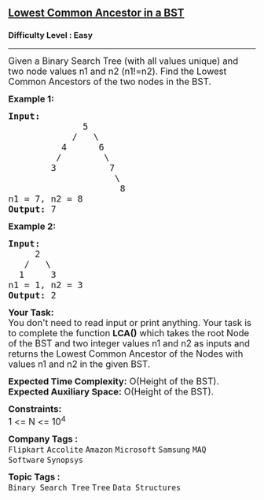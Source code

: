 <h2><a href="https://practice.geeksforgeeks.org/problems/lowest-common-ancestor-in-a-bst/0">Lowest Common Ancestor in a BST</a></h2><h3>Difficulty Level : Easy</h3><hr><div class="problems_problem_content__Xm_eO"><p><span style="font-size: 18px;">Given a Binary Search Tree (with all values unique) and two node values n1 and n2 (n1!=n2). Find the Lowest Common Ancestors of the two nodes in the BST.</span></p>
<p><span style="font-size: 18px;"><strong>Example 1:</strong></span></p>
<pre><span style="font-size: 18px;"><strong>Input:
</strong>&nbsp; &nbsp; &nbsp; &nbsp; &nbsp; &nbsp; &nbsp; 5
 &nbsp; &nbsp; &nbsp;&nbsp; &nbsp; &nbsp; /&nbsp;  \
&nbsp; &nbsp; &nbsp; &nbsp; &nbsp; 4&nbsp; &nbsp; &nbsp; 6
 &nbsp; &nbsp;     /&nbsp;  &nbsp;&nbsp; &nbsp; \
 &nbsp;     &nbsp;3    &nbsp; &nbsp; &nbsp;&nbsp;7
 &nbsp;&nbsp; &nbsp;  &nbsp; &nbsp; &nbsp; &nbsp; &nbsp; &nbsp;  \
&nbsp; &nbsp; &nbsp;&nbsp; &nbsp; &nbsp; &nbsp; &nbsp; &nbsp;  &nbsp;&nbsp;&nbsp;8
n1 = 7, n2 = 8
<strong>Output: </strong>7
</span></pre>
<p><span style="font-size: 18px;"><strong>Example 2:</strong></span></p>
<pre><span style="font-size: 18px;"><strong>Input:
</strong>     2
&nbsp;  /   \
&nbsp; 1     3
n1 = 1, n2 = 3
<strong>Output: </strong>2
</span></pre>
<p><span style="font-size: 18px;"><strong>Your Task:</strong><br>You don't need to read input or print anything. Your task is to complete the function&nbsp;<strong>LCA()</strong>&nbsp;which takes the root Node of the BST and two integer values n1 and n2 as inputs and returns the Lowest Common Ancestor of the Nodes with values n1 and n2 in the given BST.&nbsp;</span></p>
<p><span style="font-size: 18px;"><strong>Expected Time Complexity:</strong>&nbsp;O(Height of the BST).<br><strong>Expected Auxiliary Space:</strong>&nbsp;O(Height of the BST).</span></p>
<p><span style="font-size: 18px;"><strong>Constraints:</strong><br>1 &lt;= N &lt;= 10<sup>4</sup></span></p></div><p><span style=font-size:18px><strong>Company Tags : </strong><br><code>Flipkart</code>&nbsp;<code>Accolite</code>&nbsp;<code>Amazon</code>&nbsp;<code>Microsoft</code>&nbsp;<code>Samsung</code>&nbsp;<code>MAQ Software</code>&nbsp;<code>Synopsys</code>&nbsp;<br><p><span style=font-size:18px><strong>Topic Tags : </strong><br><code>Binary Search Tree</code>&nbsp;<code>Tree</code>&nbsp;<code>Data Structures</code>&nbsp;